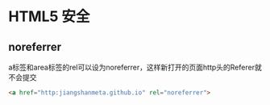 # HTML5 安全

## noreferrer

a标签和area标签的rel可以设为noreferrer，这样新打开的页面http头的Referer就不会提交

```html
<a href="http:jiangshanmeta.github.io" rel="noreferrer">
```

